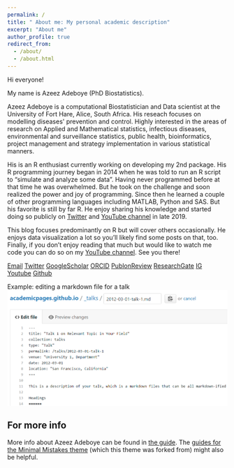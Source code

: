 ```yaml
---
permalink: /
title: " About me: My personal academic description"
excerpt: "About me"
author_profile: true
redirect_from: 
  - /about/
  - /about.html
---
```


Hi everyone!

My name is Azeez Adeboye (PhD Biostatistics). 

Azeez Adeboye is a computational Biostatistician and Data scientist at the University of Fort Hare, Alice, South Africa. His reseach focuses on modelling diseases' prevention and control. Highly interested in the areas of research on Applied and Mathematical statistics, infectious diseases, environmental and surveillance statistics, public health, bioinformatics, project management and strategy implementation in various statistical manners.

His is an R enthusiast currently working on developing my 2nd package. His R programming journey began in 2014 when he was told to run an R script to “simulate and analyze some data”. Having never programmed before at that time he was overwhelmed. But he took on the challenge and soon realized the power and joy of programming. Since then he learned a couple of other programming languages including MATLAB, Python and SAS. But his favorite is still by far R. He enjoy sharing his knowledge and started doing so publicly on [Twitter](https://twitter.com/azizadeboye) and [YouTube channel](https://www.youtube.com/channel/UCegCQv-GYjGrHOD3H3_5weQ) in late 2019.

This blog focuses predominantly on R but will cover others occasionally. He enjoys data visualization a lot so you’ll likely find some posts on that, too. Finally, if you don’t enjoy reading that much but would like to watch me code you can do so on my [YouTube channel](https://www.youtube.com/channel/UCegCQv-GYjGrHOD3H3_5weQ). See you there!

[Email](mailto:azizadeboye@gmail.com)
[Twitter](https://twitter.com/azizadeboye)
[GoogleScholar](https://scholar.google.co.za/citations?user=qvU1m3MAAAAJ&hl=en)
[ORCID](https://orcid.org/0000-0001-9427-7374)
[PublonReview](https://publons.com/researcher/1242702/azeez-adeboye)
[ResearchGate](https://www.researchgate.net/profile/Azeez-Adeboye-2)
[IG](https://www.instagram.com/azizadeboye)
[Youtube](https://www.youtube.com/channel/UCegCQv-GYjGrHOD3H3_5weQ)
[Github](https://github.com/Azeezadeboye)


Example: editing a markdown file for a talk
![Editing a markdown file for a talk](/images/editing-talk.png)

For more info
------
More info about Azeez Adeboye can be found in [the guide](https://azeezdbn.github.io/markdown/). The [guides for the Minimal Mistakes theme](https://mmistakes.github.io/minimal-mistakes/docs/configuration/) (which this theme was forked from) might also be helpful.
